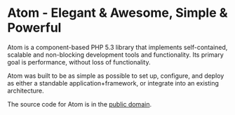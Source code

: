 # Atom - Elegant & Awesome, Simple & Powerful

Atom is a component-based PHP 5.3 library that implements self-contained,
scalable and non-blocking development tools and functionality. Its primary goal
is performance, without loss of functionality.

Atom was built to be as simple as possible to set up, configure, and deploy
as either a standable application+framework, or integrate into an existing
architecture.

The source code for Atom is in the
[public domain](http://en.wikipedia.org/wiki/Public_Domain).